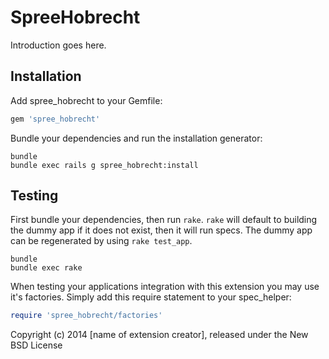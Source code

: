 SpreeHobrecht
=============

Introduction goes here.

Installation
------------

Add spree_hobrecht to your Gemfile:

```ruby
gem 'spree_hobrecht'
```

Bundle your dependencies and run the installation generator:

```shell
bundle
bundle exec rails g spree_hobrecht:install
```

Testing
-------

First bundle your dependencies, then run `rake`. `rake` will default to building the dummy app if it does not exist, then it will run specs. The dummy app can be regenerated by using `rake test_app`.

```shell
bundle
bundle exec rake
```

When testing your applications integration with this extension you may use it's factories.
Simply add this require statement to your spec_helper:

```ruby
require 'spree_hobrecht/factories'
```

Copyright (c) 2014 [name of extension creator], released under the New BSD License
